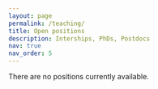```yaml
---
layout: page
permalink: /teaching/
title: Open positions
description: Interships, PhDs, Postdocs
nav: true
nav_order: 5
---
```


There are no positions currently available.